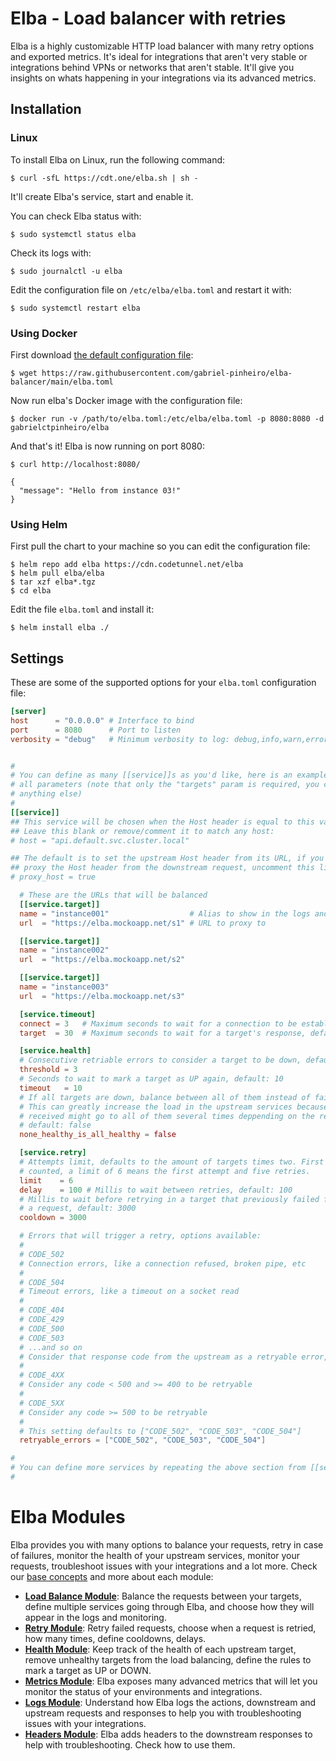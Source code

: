 # Elba - Load balancer with retries
Elba is a highly customizable HTTP load balancer with many retry options and exported metrics. It's ideal for integrations that aren't very stable or integrations behind VPNs or networks that aren't stable. It'll give you insights on whats happening in your integrations via its advanced metrics.

## Installation
### Linux
To install Elba on Linux, run the following command:
```shell
$ curl -sfL https://cdt.one/elba.sh | sh -
```

It'll create Elba's service, start and enable it.

You can check Elba status with:
```shell
$ sudo systemctl status elba
```

Check its logs with:
```shell
$ sudo journalctl -u elba
```

Edit the configuration file on `/etc/elba/elba.toml` and restart it with:
```shell
$ sudo systemctl restart elba
```

### Using Docker
First download [the default configuration file](https://raw.githubusercontent.com/gabriel-pinheiro/elba-balancer/main/elba.toml):
```shell
$ wget https://raw.githubusercontent.com/gabriel-pinheiro/elba-balancer/main/elba.toml
```

Now run elba's Docker image with the configuration file:
```shell
$ docker run -v /path/to/elba.toml:/etc/elba/elba.toml -p 8080:8080 -d gabrielctpinheiro/elba
```

And that's it! Elba is now running on port 8080:
```shell
$ curl http://localhost:8080/

{
  "message": "Hello from instance 03!"
}
```

### Using Helm
First pull the chart to your machine so you can edit the configuration file:
```shell
$ helm repo add elba https://cdn.codetunnel.net/elba
$ helm pull elba/elba
$ tar xzf elba*.tgz
$ cd elba
```

Edit the file `elba.toml` and install it:
```shell
$ helm install elba ./
```

## Settings
These are some of the supported options for your `elba.toml` configuration file:

```toml
[server]
host      = "0.0.0.0" # Interface to bind
port      = 8080      # Port to listen
verbosity = "debug"   # Minimum verbosity to log: debug,info,warn,error,fatal


#
# You can define as many [[service]]s as you'd like, here is an example with
# all parameters (note that only the "targets" param is required, you can omit
# anything else)
#
[[service]]
## This service will be chosen when the Host header is equal to this value
## Leave this blank or remove/comment it to match any host:
# host = "api.default.svc.cluster.local"

## The default is to set the upstream Host header from its URL, if you want to
## proxy the Host header from the downstream request, uncomment this line:
# proxy_host = true

  # These are the URLs that will be balanced
  [[service.target]]
  name = "instance001"                  # Alias to show in the logs and metrics
  url  = "https://elba.mockoapp.net/s1" # URL to proxy to

  [[service.target]]
  name = "instance002"
  url  = "https://elba.mockoapp.net/s2"

  [[service.target]]
  name = "instance003"
  url  = "https://elba.mockoapp.net/s3"

  [service.timeout]
  connect = 3   # Maximum seconds to wait for a connection to be established, default: 3
  target  = 30  # Maximum seconds to wait for a target's response, default: 30

  [service.health]
  # Consecutive retriable errors to consider a target to be down, default: 3
  threshold = 3
  # Seconds to wait to mark a target as UP again, default: 10
  timeout   = 10
  # If all targets are down, balance between all of them instead of failing with 503
  # This can greatly increase the load in the upstream services because each request
  # received might go to all of them several times deppending on the retry settings
  # default: false
  none_healthy_is_all_healthy = false

  [service.retry]
  # Attempts limit, defaults to the amount of targets times two. First attempt is also
  # counted, a limit of 6 means the first attempt and five retries.
  limit    = 6
  delay    = 100 # Millis to wait between retries, default: 100
  # Millis to wait before retrying in a target that previously failed for
  # a request, default: 3000
  cooldown = 3000

  # Errors that will trigger a retry, options available:
  #
  # CODE_502
  # Connection errors, like a connection refused, broken pipe, etc
  #
  # CODE_504
  # Timeout errors, like a timeout on a socket read
  #
  # CODE_404
  # CODE_429
  # CODE_500
  # CODE_503
  # ...and so on
  # Consider that response code from the upstream as a retryable error, you can pick any code
  #
  # CODE_4XX
  # Consider any code < 500 and >= 400 to be retryable
  #
  # CODE_5XX
  # Consider any code >= 500 to be retryable
  #
  # This setting defaults to ["CODE_502", "CODE_503", "CODE_504"]
  retryable_errors = ["CODE_502", "CODE_503", "CODE_504"]

#
# You can define more services by repeating the above section from [[service]] to the end
#

```

# Elba Modules

Elba provides you with many options to balance your requests, retry in case of failures, monitor the health of your upstream services, monitor your requests, troubleshoot issues with your integrations and a lot more. Check our [base concepts](./docs/concepts.md) and more about each module:
- **[Load Balance Module](./docs/load-balance.md)**: Balance the requests between your targets, define multiple services going through Elba, and choose how they will appear in the logs and monitoring.
- **[Retry Module](./docs/retry.md)**: Retry failed requests, choose when a request is retried, how many times, define cooldowns, delays.
- **[Health Module](./docs/health.md)**: Keep track of the health of each upstream target, remove unhealthy targets from the load balancing, define the rules to mark a target as UP or DOWN.
- **[Metrics Module](./docs/metrics.md)**: Elba exposes many advanced metrics that will let you monitor the status of your environments and integrations.
- **[Logs Module](./docs/logs.md)**: Understand how Elba logs the actions, downstream and upstream requests and responses to help you with troubleshooting issues with your integrations.
- **[Headers Module](./docs/headers.md)**: Elba adds headers to the downstream responses to help with troubleshooting. Check how to use them.
